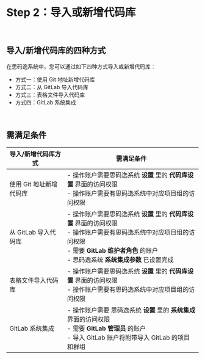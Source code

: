 # Step 2：导入或新增代码库

<br />

## 导入/新增代码库的四种方式

在思码逸系统中，您可以通过如下四种方式导入或新增代码库：

-   方式一：使用 Git 地址新增代码库
-   方式二：从 GitLab 导入代码库
-   方式三：表格文件导入代码库
-   方式四：GitLab 系统集成

<br />

## 需满足条件

| **导入/新增代码库方式** | **需满足条件**                                                                                                                                                                                                          |
| ----------------------- | ----------------------------------------------------------------------------------------------------------------------------------------------------------------------------------------------------------------------- |
| 使用 Git 地址新增代码库 | - 操作账户需要思码逸系统 **设置** 里的 **代码库设置** 界面的访问权限 <br /> - 操作账户需要有思码逸系统中对应项目组的访问权限                                                                                            |
| 从 GitLab 导入代码库    | - 操作账户需要思码逸系统 **设置** 里的 **代码库设置** 界面的访问权限 <br /> - 操作账户需要有思码逸系统中对应项目组的访问权限 <br /> - 需要 **GitLab 维护者角色** 的账户 <br /> - 思码逸系统 **系统集成参数** 已设置完成 |
| 表格文件导入代码库      | - 操作账户需要思码逸系统 **设置** 里的 **代码库设置** 界面的访问权限 <br /> - 操作账户需要有思码逸系统中对应项目组的访问权限                                                                                            |
| GitLab 系统集成         | - 操作账户需要 思码逸系统 **设置** 里的 **系统集成** 界面的访问权限 <br /> - 需要 **GitLab 管理员** 的账户 <br /> - 导入 GitLab 账户将附带导入 GitLab 的项目和群组                                                      |
